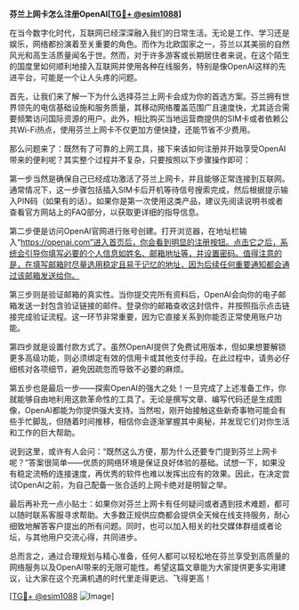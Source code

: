 **芬兰上网卡怎么注册OpenAI[[TG💪+ @esim1088](https://t.me/s/esim1088)]**

在当今数字化时代，互联网已经深深融入我们的日常生活。无论是工作、学习还是娱乐，网络都扮演着至关重要的角色。而作为北欧国家之一，芬兰以其美丽的自然风光和高生活质量闻名于世。然而，对于许多游客或长期居住者来说，在这个陌生的国度里如何顺利地接入互联网并使用各种在线服务，特别是像OpenAI这样的先进平台，可能是一个让人头疼的问题。

首先，让我们来了解一下为什么选择芬兰上网卡会成为你的首选方案。芬兰拥有世界领先的电信基础设施和服务质量，其移动网络覆盖范围广且速度快，尤其适合需要频繁访问国际资源的用户。此外，相比购买当地运营商提供的SIM卡或者依赖公共Wi-Fi热点，使用芬兰上网卡不仅更加方便快捷，还能节省不少费用。

那么问题来了：既然有了可靠的上网工具，接下来该如何注册并开始享受OpenAI带来的便利呢？其实整个过程并不复杂，只要按照以下步骤操作即可：

第一步当然是确保自己已经成功激活了芬兰上网卡，并且能够正常连接到互联网。通常情况下，这一步骤包括插入SIM卡后开机等待信号搜索完成，然后根据提示输入PIN码（如果有的话）。如果你是第一次使用这类产品，建议先阅读说明书或者查看官方网站上的FAQ部分，以获取更详细的指导信息。

第二步便是访问OpenAI官网进行账号创建。打开浏览器，在地址栏输入“https://openai.com”进入首页后，你会看到明显的注册按钮。点击它之后，系统会引导你填写必要的个人信息如姓名、邮箱地址等，并设置密码。值得注意的是，在填写邮箱时尽量选用稳定且易于记忆的地址，因为后续任何重要通知都会通过该邮箱发送给你。

第三步则是验证邮箱的真实性。当你提交完所有资料后，OpenAI会向你的电子邮箱发送一封包含验证链接的邮件。登录你的邮箱查收这封信件，并按照指示点击链接完成验证流程。这一环节非常重要，因为它直接关系到你能否正常使用账户功能。

第四步就是设置付款方式了。虽然OpenAI提供了免费试用版本，但如果想要解锁更多高级功能，则必须绑定有效的信用卡或其他支付手段。在此过程中，请务必仔细核对各项细节，避免因疏忽而导致不必要的麻烦。

第五步也是最后一步——探索OpenAI的强大之处！一旦完成了上述准备工作，你就能够自由地利用这款革命性的工具了。无论是撰写文章、编写代码还是生成图像，OpenAI都能为你提供强大支持。当然啦，刚开始接触这些新奇事物可能会有些手忙脚乱，但随着时间推移，相信你会逐渐掌握其中奥秘，并发现它们对你生活和工作的巨大帮助。

说到这里，或许有人会问：“既然这么方便，那为什么还要专门提到芬兰上网卡呢？”答案很简单——优质的网络环境是保证良好体验的基础。试想一下，如果没有稳定流畅的连接速度，再优秀的软件也难以发挥出应有的效果。因此，在决定尝试OpenAI之前，为自己配备一张合适的上网卡绝对是明智之举。

最后再补充一点小贴士：如果你对芬兰上网卡有任何疑问或者遇到技术难题，都可以随时联系客服寻求帮助。大多数正规供应商都会提供全天候在线支持服务，耐心细致地解答客户提出的所有问题。同时，也可以加入相关的社交媒体群组或者论坛，与其他用户交流心得，共同进步。

总而言之，通过合理规划与精心准备，任何人都可以轻松地在芬兰享受到高质量的网络服务以及OpenAI带来的无限可能性。希望这篇文章能为大家提供更多实用建议，让大家在这个充满机遇的时代里走得更远、飞得更高！

[[TG💪+ @esim1088](https://t.me/s/esim1088) ![Image](https://i.postimg.cc/4NQfJmqS/Snipaste-2025-05-13-00-14-12.png)]